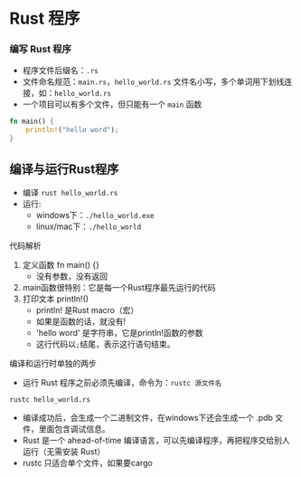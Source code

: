 # Rust 程序

### 编写 Rust 程序

* 程序文件后缀名：`.rs`
* 文件命名规范：`main.rs`，`hello_world.rs`
  文件名小写，多个单词用下划线连接，如：`hello_world.rs`
* 一个项目可以有多个文件，但只能有一个 `main` 函数

```rs
fn main() {
    println!("hello word");
}
```

## 编译与运行Rust程序

* 编译 `rust hello_world.rs`
* 运行:
  * windows下：`./hello_world.exe`
  * linux/mac下：`./hello_world`

代码解析

1. 定义函数 fn main() {}
    * 没有参数，没有返回
2. main函数很特别：它是每一个Rust程序最先运行的代码
3. 打印文本 println!()
    * println! 是Rust macro（宏）
    * 如果是函数的话，就没有!
    * 'hello word' 是字符串，它是println!函数的参数
    * 这行代码以`;`结尾，表示这行语句结束。

编译和运行时单独的两步

* 运行 Rust 程序之前必须先编译，命令为：`rustc 源文件名`

```shell
rustc hello_world.rs
```

* 编译成功后，会生成一个二进制文件，在windows下还会生成一个 .pdb 文件，里面包含调试信息。
* Rust 是一个 ahead-of-time 编译语言，可以先编译程序，再把程序交给别人运行（无需安装 Rust）
* rustc 只适合单个文件，如果要cargo




